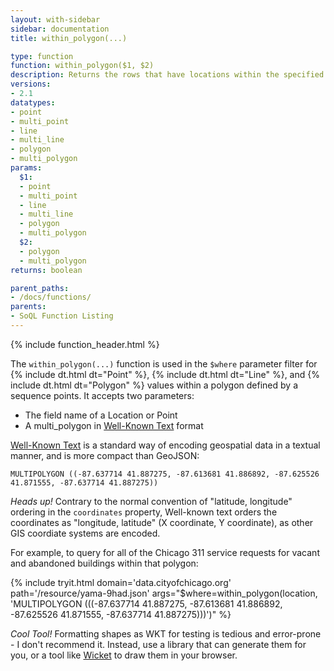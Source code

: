 ```yaml
---
layout: with-sidebar
sidebar: documentation
title: within_polygon(...)

type: function
function: within_polygon($1, $2)
description: Returns the rows that have locations within the specified box, defined by latitude, longitude corners
versions:
- 2.1
datatypes:
- point
- multi_point
- line
- multi_line
- polygon
- multi_polygon
params:
  $1:
  - point
  - multi_point
  - line
  - multi_line
  - polygon
  - multi_polygon
  $2:
  - polygon
  - multi_polygon
returns: boolean

parent_paths: 
- /docs/functions/
parents: 
- SoQL Function Listing 
---
```


{% include function_header.html %}

The `within_polygon(...)` function is used in the `$where` parameter filter for {% include dt.html dt="Point" %}, {% include dt.html dt="Line" %}, and {% include dt.html dt="Polygon" %} values within a polygon defined by a sequence points. It accepts two parameters:

- The field name of a Location or Point
- A multi_polygon in [Well-Known Text](https://en.wikipedia.org/wiki/Well-known_text) format

[Well-Known Text](https://en.wikipedia.org/wiki/Well-known_text) is a standard way of encoding geospatial data in a textual manner, and is more compact than GeoJSON:

    MULTIPOLYGON ((-87.637714 41.887275, -87.613681 41.886892, -87.625526 41.871555, -87.637714 41.887275))
    
<div class="alert alert-info">
  <p><em>Heads up!</em> Contrary to the normal convention of "latitude, longitude" ordering in the <code>coordinates</code> property, Well-known text orders the coordinates as "longitude, latitude" (X coordinate, Y coordinate), as other GIS coordiate systems are encoded.</p>
</div>

For example, to query for all of the Chicago 311 service requests for vacant and abandoned buildings within that polygon:

{% include tryit.html domain='data.cityofchicago.org' path='/resource/yama-9had.json' args="$where=within_polygon(location, 'MULTIPOLYGON (((-87.637714 41.887275, -87.613681 41.886892, -87.625526 41.871555, -87.637714 41.887275)))')" %}

<div class="alert alert-info">
<p><em>Cool Tool!</em> Formatting shapes as WKT for testing is tedious and error-prone - I don't recommend it. Instead, use a library that can generate them for you, or a tool like <a href="http://arthur-e.github.io/Wicket/sandbox-gmaps3.html">Wicket</a> to draw them in your browser.</p>
</div>
